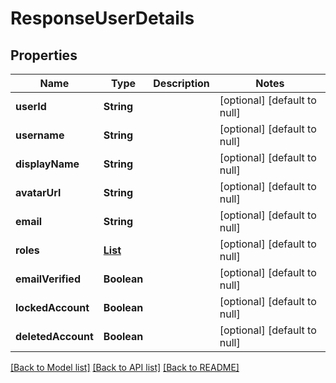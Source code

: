 # ResponseUserDetails
## Properties

| Name | Type | Description | Notes |
|------------ | ------------- | ------------- | -------------|
| **userId** | **String** |  | [optional] [default to null] |
| **username** | **String** |  | [optional] [default to null] |
| **displayName** | **String** |  | [optional] [default to null] |
| **avatarUrl** | **String** |  | [optional] [default to null] |
| **email** | **String** |  | [optional] [default to null] |
| **roles** | [**List**](Role.md) |  | [optional] [default to null] |
| **emailVerified** | **Boolean** |  | [optional] [default to null] |
| **lockedAccount** | **Boolean** |  | [optional] [default to null] |
| **deletedAccount** | **Boolean** |  | [optional] [default to null] |

[[Back to Model list]](../README.md#documentation-for-models) [[Back to API list]](../README.md#documentation-for-api-endpoints) [[Back to README]](../README.md)

